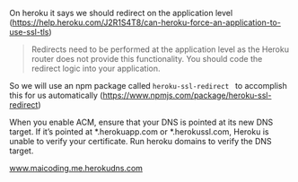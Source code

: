 On heroku it says we should redirect on the application level (https://help.heroku.com/J2R1S4T8/can-heroku-force-an-application-to-use-ssl-tls)

>Redirects need to be performed at the application level as the Heroku router does not provide this functionality. You should code the redirect logic into your application.

So we will use an npm package called `heroku-ssl-redirect
` to accomplish this for us automatically (https://www.npmjs.com/package/heroku-ssl-redirect)


When you enable ACM, ensure that your DNS is pointed at its new DNS target. If it’s pointed at *.herokuapp.com or *.herokussl.com, Heroku is unable to verify your certificate. Run heroku domains to verify the DNS target.

www.maicoding.me.herokudns.com
